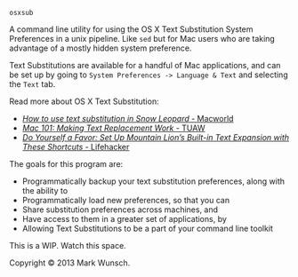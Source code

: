 `osxsub`

A command line utility for using the OS X Text Substitution System Preferences in a unix pipeline. Like `sed` but for Mac users who are taking advantage of a mostly hidden system preference.

Text Substitutions are available for a handful of Mac applications, and can be set up by going to `System Preferences -> Language & Text` and selecting the `Text` tab.

Read more about OS X Text Substitution:

+ [_How to use text substitution in Snow Leopard_ - Macworld](http://www.macworld.com/article/1142708/slsubstitutions.html)
+ [_Mac 101: Making Text Replacement Work_ - TUAW](http://www.tuaw.com/2009/12/31/mac-101-making-text-replacement-work/)
+ [_Do Yourself a Favor: Set Up Mountain Lion’s Built-in Text Expansion with These Shortcuts_ - Lifehacker](http://lifehacker.com/5931337/do-yourself-a-favor-set-up-mountain-lions-built+in-text-expansion-with-these-shortcuts)

The goals for this program are:

+ Programmatically backup your text substitution preferences, along with the ability to
+ Programmatically load new preferences, so that you can
+ Share substitution preferences across machines, and
+ Have access to them in a greater set of applications, by
+ Allowing Text Substitutions to be a part of your command line toolkit

This is a WIP. Watch this space.

Copyright © 2013 Mark Wunsch.
